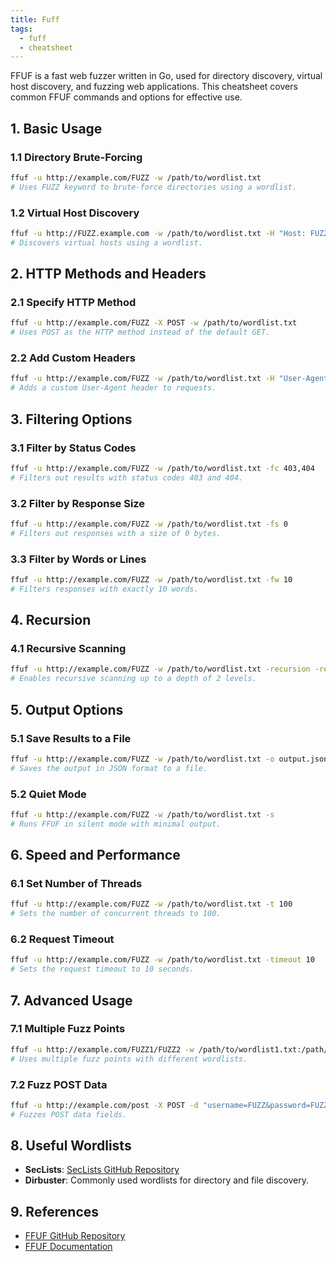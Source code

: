 ```yaml
---
title: Fuff
tags:
  - fuff
  - cheatsheet
---
```


FFUF is a fast web fuzzer written in Go, used for directory discovery, virtual host discovery, and fuzzing web applications. This cheatsheet covers common FFUF commands and options for effective use.

## 1. Basic Usage

### 1.1 Directory Brute-Forcing

```bash
ffuf -u http://example.com/FUZZ -w /path/to/wordlist.txt
# Uses FUZZ keyword to brute-force directories using a wordlist.
```

### 1.2 Virtual Host Discovery

```bash
ffuf -u http://FUZZ.example.com -w /path/to/wordlist.txt -H "Host: FUZZ.example.com"
# Discovers virtual hosts using a wordlist.
```

## 2. HTTP Methods and Headers

### 2.1 Specify HTTP Method

```bash
ffuf -u http://example.com/FUZZ -X POST -w /path/to/wordlist.txt
# Uses POST as the HTTP method instead of the default GET.
```

### 2.2 Add Custom Headers

```bash
ffuf -u http://example.com/FUZZ -w /path/to/wordlist.txt -H "User-Agent: CustomAgent"
# Adds a custom User-Agent header to requests.
```

## 3. Filtering Options

### 3.1 Filter by Status Codes

```bash
ffuf -u http://example.com/FUZZ -w /path/to/wordlist.txt -fc 403,404
# Filters out results with status codes 403 and 404.
```

### 3.2 Filter by Response Size

```bash
ffuf -u http://example.com/FUZZ -w /path/to/wordlist.txt -fs 0
# Filters out responses with a size of 0 bytes.
```

### 3.3 Filter by Words or Lines

```bash
ffuf -u http://example.com/FUZZ -w /path/to/wordlist.txt -fw 10
# Filters responses with exactly 10 words.
```

## 4. Recursion

### 4.1 Recursive Scanning

```bash
ffuf -u http://example.com/FUZZ -w /path/to/wordlist.txt -recursion -recursion-depth 2
# Enables recursive scanning up to a depth of 2 levels.
```

## 5. Output Options

### 5.1 Save Results to a File

```bash
ffuf -u http://example.com/FUZZ -w /path/to/wordlist.txt -o output.json -of json
# Saves the output in JSON format to a file.
```

### 5.2 Quiet Mode

```bash
ffuf -u http://example.com/FUZZ -w /path/to/wordlist.txt -s
# Runs FFUF in silent mode with minimal output.
```

## 6. Speed and Performance

### 6.1 Set Number of Threads

```bash
ffuf -u http://example.com/FUZZ -w /path/to/wordlist.txt -t 100
# Sets the number of concurrent threads to 100.
```

### 6.2 Request Timeout

```bash
ffuf -u http://example.com/FUZZ -w /path/to/wordlist.txt -timeout 10
# Sets the request timeout to 10 seconds.
```

## 7. Advanced Usage

### 7.1 Multiple Fuzz Points

```bash
ffuf -u http://example.com/FUZZ1/FUZZ2 -w /path/to/wordlist1.txt:/path/to/wordlist2.txt
# Uses multiple fuzz points with different wordlists.
```

### 7.2 Fuzz POST Data

```bash
ffuf -u http://example.com/post -X POST -d "username=FUZZ&password=FUZZ" -w /path/to/wordlist.txt
# Fuzzes POST data fields.
```

## 8. Useful Wordlists

- **SecLists**: [SecLists GitHub Repository](https://github.com/danielmiessler/SecLists)
- **Dirbuster**: Commonly used wordlists for directory and file discovery.

## 9. References

- [FFUF GitHub Repository](https://github.com/ffuf/ffuf)
- [FFUF Documentation](https://github.com/ffuf/ffuf#usage)
